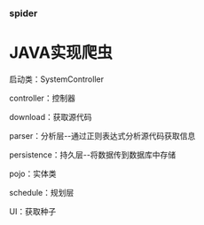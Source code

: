 ### spider

# JAVA实现爬虫

启动类：SystemController

controller：控制器

download：获取源代码

parser：分析层--通过正则表达式分析源代码获取信息

persistence：持久层--将数据传到数据库中存储

pojo：实体类

schedule：规划层

UI：获取种子

